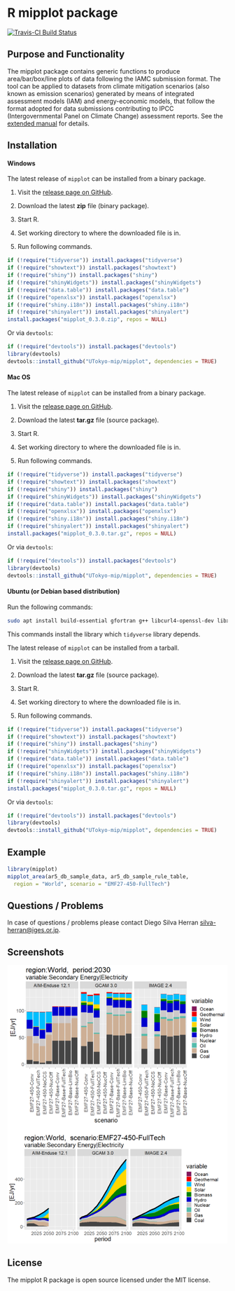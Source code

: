 # R mipplot package

[![Travis-CI Build Status](https://travis-ci.org/UTokyo-mip/mipplot.svg?branch=master)](https://travis-ci.org/UTokyo-mip/mipplot)

## Purpose and Functionality

The mipplot package contains generic functions to produce area/bar/box/line plots of data following the IAMC submission format.
The tool can be applied to datasets from climate mitigation scenarios (also known as emission scenarios) generated by means of integrated assessment models (IAM) and energy-economic models, that follow the format adopted for data submissions contributing to IPCC (Intergovernmental Panel on Climate Change) assessment reports.
See the [extended manual](https://github.com/UTokyo-mip/mipplot/blob/master/mipplot-Manual-v1.md) for details. 


## Installation

#### Windows

The latest release of `mipplot` can be installed from a binary package.

1. Visit the [release page on GitHub](https://github.com/UTokyo-mip/mipplot/releases).

2. Download the latest **zip** file (binary package).

3. Start R.

4. Set working directory to where the downloaded file is in.

5. Run following commands.
```r
if (!require("tidyverse")) install.packages("tidyverse")
if (!require("showtext")) install.packages("showtext")
if (!require("shiny")) install.packages("shiny")
if (!require("shinyWidgets")) install.packages("shinyWidgets")
if (!require("data.table")) install.packages("data.table")
if (!require("openxlsx")) install.packages("openxlsx")
if (!require("shiny.i18n")) install.packages("shiny.i18n")
if (!require("shinyalert")) install.packages("shinyalert")
install.packages("mipplot_0.3.0.zip", repos = NULL)
```

Or via `devtools`:

```r
if (!require("devtools")) install.packages("devtools")
library(devtools)
devtools::install_github("UTokyo-mip/mipplot", dependencies = TRUE)
```

#### Mac OS

The latest release of `mipplot` can be installed from a binary package.

1. Visit the [release page on GitHub](https://github.com/UTokyo-mip/mipplot/releases).

2. Download the latest **tar.gz** file (source package).

3. Start R.

4. Set working directory to where the downloaded file is in.

5. Run following commands.
```r
if (!require("tidyverse")) install.packages("tidyverse")
if (!require("showtext")) install.packages("showtext")
if (!require("shiny")) install.packages("shiny")
if (!require("shinyWidgets")) install.packages("shinyWidgets")
if (!require("data.table")) install.packages("data.table")
if (!require("openxlsx")) install.packages("openxlsx")
if (!require("shiny.i18n")) install.packages("shiny.i18n")
if (!require("shinyalert")) install.packages("shinyalert")
install.packages("mipplot_0.3.0.tar.gz", repos = NULL)
```

Or via `devtools`:

```r
if (!require("devtools")) install.packages("devtools")
library(devtools)
devtools::install_github("UTokyo-mip/mipplot", dependencies = TRUE)
```

#### Ubuntu (or Debian based distribution)

Run the following commands:

```bash
sudo apt install build-essential gfortran g++ libcurl4-openssl-dev libxml2-dev libssl-dev
```
  This commands install the library which `tidyverse` library depends.

The latest release of `mipplot` can be installed from a tarball.

1. Visit the [release page on GitHub](https://github.com/UTokyo-mip/mipplot/releases).

2. Download the latest **tar.gz** file (source package).

3. Start R.

4. Set working directory to where the downloaded file is in.

5. Run following commands.
```r
if (!require("tidyverse")) install.packages("tidyverse")
if (!require("showtext")) install.packages("showtext")
if (!require("shiny")) install.packages("shiny")
if (!require("shinyWidgets")) install.packages("shinyWidgets")
if (!require("data.table")) install.packages("data.table")
if (!require("openxlsx")) install.packages("openxlsx")
if (!require("shiny.i18n")) install.packages("shiny.i18n")
if (!require("shinyalert")) install.packages("shinyalert")
install.packages("mipplot_0.3.0.tar.gz", repos = NULL)
```

Or via `devtools`:

```r
if (!require("devtools")) install.packages("devtools")
library(devtools)
devtools::install_github("UTokyo-mip/mipplot", dependencies = TRUE)
```

## Example

```r
library(mipplot)
mipplot_area(ar5_db_sample_data, ar5_db_sample_rule_table,
  region = "World", scenario = "EMF27-450-FullTech")
```

## Questions / Problems

In case of questions / problems please contact Diego Silva Herran <silva-herran@iges.or.jp>.

## Screenshots

<img src="/images/top_screenshot.png?raw=true" alt="screenshot" />

## License

The mipplot R package is open source licensed under the MIT license.
